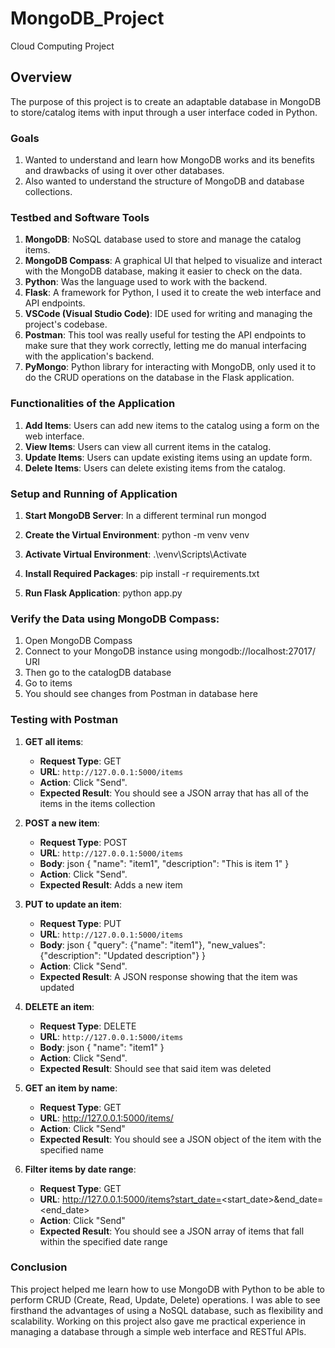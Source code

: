 # MongoDB_Project
 Cloud Computing Project

## Overview
The purpose of this project is to create an adaptable database in MongoDB to store/catalog items with input through a user interface coded in Python.

### Goals
1. Wanted to understand and learn how MongoDB works and its benefits and drawbacks of using it over other databases.
2. Also wanted to understand the structure of MongoDB and database collections.

### Testbed and Software Tools
1. **MongoDB**: NoSQL database used to store and manage the catalog items.
2. **MongoDB Compass**: A graphical UI that helped to visualize and interact with the MongoDB database, making it easier to check on the data.
3. **Python**: Was the language used to work with the backend.
4. **Flask**: A framework for Python, I used it to create the web interface and API endpoints.
5. **VSCode (Visual Studio Code)**: IDE used for writing and managing the project's codebase.
6. **Postman**: This tool was really useful for testing the API endpoints to make sure that they work correctly, letting me do manual interfacing with the application's backend.
7. **PyMongo**: Python library for interacting with MongoDB, only used it to do the CRUD operations on the database in the Flask application.

### Functionalities of the Application
1. **Add Items**: Users can add new items to the catalog using a form on the web interface.
2. **View Items**: Users can view all current items in the catalog.
3. **Update Items**: Users can update existing items using an update form.
4. **Delete Items**: Users can delete existing items from the catalog.

### Setup and Running of Application

1. **Start MongoDB Server**: In a different terminal run
   mongod

2. **Create the Virtual Environment**:
python -m venv venv    

3. **Activate Virtual Environment**:
   .\venv\Scripts\Activate

4. **Install Required Packages**:
pip install -r requirements.txt

5. **Run Flask Application**:
   python app.py

### Verify the Data using MongoDB Compass:

1. Open MongoDB Compass
2. Connect to your MongoDB instance using mongodb://localhost:27017/ URI
3. Then go to the catalogDB database
4. Go to items
5. You should see changes from Postman in database here

### Testing with Postman

1. **GET all items**:
   - **Request Type**: GET
   - **URL**: `http://127.0.0.1:5000/items`
   - **Action**: Click "Send".
   - **Expected Result**: You should see a JSON array that has all of the items in the items collection

2. **POST a new item**:
   - **Request Type**: POST
   - **URL**: `http://127.0.0.1:5000/items`
   - **Body**: 
        json
     {
       "name": "item1",
       "description": "This is item 1"
     }
   - **Action**: Click "Send".
   - **Expected Result**: Adds a new item

3. **PUT to update an item**:
   - **Request Type**: PUT
   - **URL**: `http://127.0.0.1:5000/items`
   - **Body**:
        json
     {
       "query": {"name": "item1"},
       "new_values": {"description": "Updated description"}
     }
   - **Action**: Click "Send".
   - **Expected Result**: A JSON response showing that the item was updated

4. **DELETE an item**:
   - **Request Type**: DELETE
   - **URL**: `http://127.0.0.1:5000/items`
   - **Body**:
        json
     {
       "name": "item1"
     }
   - **Action**: Click "Send".
   - **Expected Result**: Should see that said item was deleted

5. **GET an item by name**:
   - **Request Type**: GET
   - **URL**: http://127.0.0.1:5000/items/<name>
   - **Action**: Click "Send"
   - **Expected Result**: You should see a JSON object of the item with the specified name

6. **Filter items by date range**:

   - **Request Type**: GET
   - **URL**: http://127.0.0.1:5000/items?start_date=<start_date>&end_date=<end_date>
   - **Action**: Click "Send"
   - **Expected Result**: You should see a JSON array of items that fall within the specified date range   

### Conclusion ###
This project helped me learn how to use MongoDB with Python to be able to perform CRUD (Create, Read, Update, Delete) operations. 
I was able to see firsthand the advantages of using a NoSQL database, such as flexibility and scalability.
Working on this project also gave me practical experience in managing a database through a simple web interface and RESTful APIs.